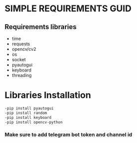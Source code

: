 # SIMPLE REQUIREMENTS GUID

## Requirements libraries
- time
- requests
- opencv/cv2
- os
- socket
- pyautogui
- keyboard
- threading
#  Libraries Installation
  ```bash
  -pip install pyautogui
  -pip install random
  -pip install keyboard
  -pip install opencv-python
  ```



  ### Make sure to add telegram bot token and channel id
